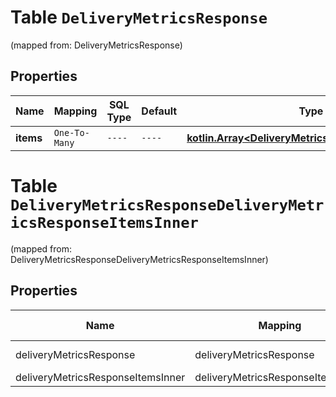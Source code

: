 
# Table `DeliveryMetricsResponse`
(mapped from: DeliveryMetricsResponse)

## Properties
Name | Mapping | SQL Type | Default | Type | Description | Notes
---- | ------- | -------- | ------- | ---- | ----------- | -----
**items** | `One-To-Many` | `----` | `----`  | [**kotlin.Array&lt;DeliveryMetricsResponseItemsInner&gt;**](DeliveryMetricsResponseItemsInner.md) |  |  [optional]


# **Table `DeliveryMetricsResponseDeliveryMetricsResponseItemsInner`**
(mapped from: DeliveryMetricsResponseDeliveryMetricsResponseItemsInner)

## Properties
Name | Mapping | SQL Type | Default | Type | Description | Notes
---- | ------- | -------- | ------- | ---- | ----------- | -----
deliveryMetricsResponse | deliveryMetricsResponse | long | | kotlin.Long | Primary Key | *one*
deliveryMetricsResponseItemsInner | deliveryMetricsResponseItemsInner | long | | kotlin.Long | Foreign Key | *many*



